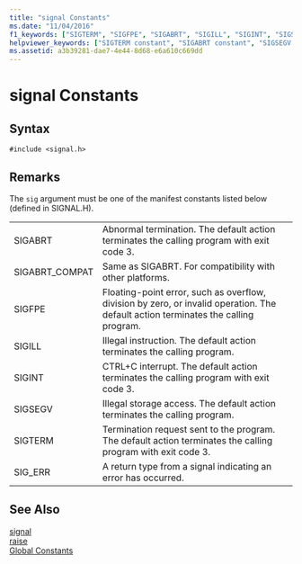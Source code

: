 ```yaml
---
title: "signal Constants"
ms.date: "11/04/2016"
f1_keywords: ["SIGTERM", "SIGFPE", "SIGABRT", "SIGILL", "SIGINT", "SIGSEGV"]
helpviewer_keywords: ["SIGTERM constant", "SIGABRT constant", "SIGSEGV constant", "SIGFPE constant", "SIGINT constant", "signal constants", "SIGILL constant"]
ms.assetid: a3b39281-dae7-4e44-8d68-e6a610c669dd
---
```

# signal Constants

## Syntax

```
#include <signal.h>
```

## Remarks

The `sig` argument must be one of the manifest constants listed below (defined in SIGNAL.H).

|||
|-|-|
|SIGABRT|Abnormal termination. The default action terminates the calling program with exit code 3.  |
|SIGABRT_COMPAT|Same as SIGABRT. For compatibility with other platforms.  |
|SIGFPE|Floating-point error, such as overflow, division by zero, or invalid operation. The default action terminates the calling program.  |
|SIGILL|Illegal instruction. The default action terminates the calling program.  |
|SIGINT|CTRL+C interrupt. The default action terminates the calling program with exit code 3.  |
|SIGSEGV|Illegal storage access. The default action terminates the calling program.  |
|SIGTERM|Termination request sent to the program. The default action terminates the calling program with exit code 3.  |
|SIG_ERR|A return type from a signal indicating an error has occurred.  |

## See Also

[signal](../c-runtime-library/reference/signal.md)<br/>
[raise](../c-runtime-library/reference/raise.md)<br/>
[Global Constants](../c-runtime-library/global-constants.md)